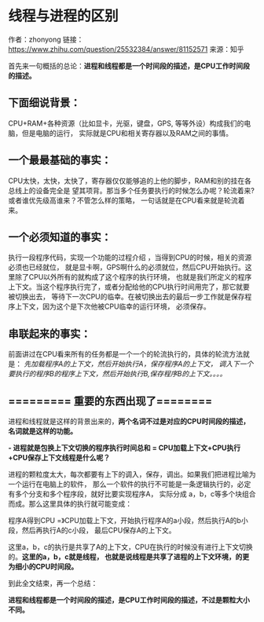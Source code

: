 # 线程与进程的区别

作者：zhonyong
链接：https://www.zhihu.com/question/25532384/answer/81152571
来源：知乎

首先来一句概括的总论：**进程和线程都是一个时间段的描述，是CPU工作时间段的描述。**

## 下面细说背景：

CPU+RAM+各种资源（比如显卡，光驱，键盘，GPS, 等等外设）构成我们的电脑，但是电脑的运行，
实际就是CPU和相关寄存器以及RAM之间的事情。


## 一个最最基础的事实：

CPU太快，太快，太快了，寄存器仅仅能够追的上他的脚步，RAM和别的挂在各总线上的设备完全是
望其项背。那当多个任务要执行的时候怎么办呢？轮流着来?或者谁优先级高谁来？不管怎么样的策略，
一句话就是在CPU看来就是轮流着来。


## 一个必须知道的事实：

执行一段程序代码，实现一个功能的过程介绍 ，当得到CPU的时候，相关的资源必须也已经就位，
就是显卡啊，GPS啊什么的必须就位，然后CPU开始执行。这里除了CPU以外所有的就构成了这个程序的执行环境，
也就是我们所定义的程序上下文。当这个程序执行完了，或者分配给他的CPU执行时间用完了，那它就要被切换出去，
等待下一次CPU的临幸。在被切换出去的最后一步工作就是保存程序上下文，因为这个是下次他被CPU临幸的运行环境，
必须保存。


## 串联起来的事实：

前面讲过在CPU看来所有的任务都是一个一个的轮流执行的，具体的轮流方法就是：
*先加载程序A的上下文，然后开始执行A，保存程序A的上下文，
调入下一个要执行的程序B的程序上下文，然后开始执行B,保存程序B的上下文。。。。*



## ========= 重要的东西出现了========

进程和线程就是这样的背景出来的，**两个名词不过是对应的CPU时间段的描述，名词就是这样的功能。**

**- 进程就是包换上下文切换的程序执行时间总和 = CPU加载上下文+CPU执行+CPU保存上下文线程是什么呢？**

进程的颗粒度太大，每次都要有上下的调入，保存，调出。如果我们把进程比喻为一个运行在电脑上的软件，
那么一个软件的执行不可能是一条逻辑执行的，必定有多个分支和多个程序段，就好比要实现程序A，
实际分成 a，b，c等多个块组合而成。那么这里具体的执行就可能变成：

程序A得到CPU =》CPU加载上下文，开始执行程序A的a小段，然后执行A的b小段，然后再执行A的c小段，
最后CPU保存A的上下文。

这里a，b，c的执行是共享了A的上下文，CPU在执行的时候没有进行上下文切换的。**这里的a，b，c就是线程，
也就是说线程是共享了进程的上下文环境，的更为细小的CPU时间段。**


到此全文结束，再一个总结：


**进程和线程都是一个时间段的描述，是CPU工作时间段的描述，不过是颗粒大小不同。**
